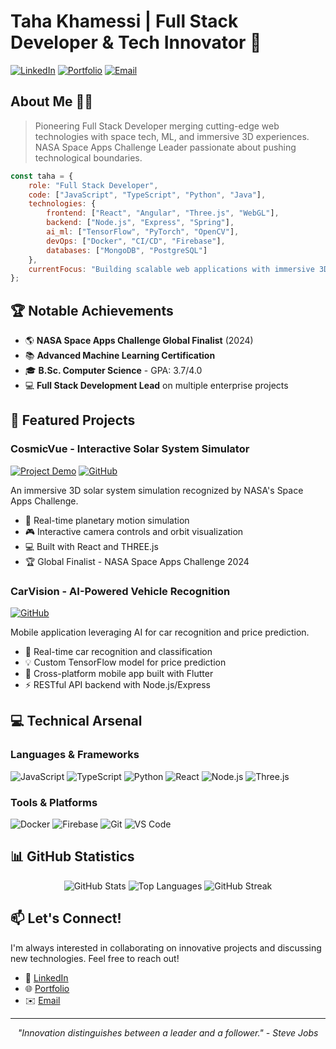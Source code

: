 # Taha Khamessi | Full Stack Developer & Tech Innovator 🚀

[![LinkedIn](https://img.shields.io/badge/LinkedIn-Connect-blue?style=for-the-badge&logo=linkedin)](https://linkedin.com/in/taha-khamessi-396aba1a3)
[![Portfolio](https://img.shields.io/badge/Portfolio-Visit-green?style=for-the-badge&logo=firefox)](https://khamessitaha.github.io/)
[![Email](https://img.shields.io/badge/Email-Contact-red?style=for-the-badge&logo=gmail)](mailto:taha.khamessi@gmail.com)

## About Me 👨‍💻

> Pioneering Full Stack Developer merging cutting-edge web technologies with space tech, ML, and immersive 3D experiences. NASA Space Apps Challenge Leader passionate about pushing technological boundaries.

```javascript
const taha = {
    role: "Full Stack Developer",
    code: ["JavaScript", "TypeScript", "Python", "Java"],
    technologies: {
        frontend: ["React", "Angular", "Three.js", "WebGL"],
        backend: ["Node.js", "Express", "Spring"],
        ai_ml: ["TensorFlow", "PyTorch", "OpenCV"],
        devOps: ["Docker", "CI/CD", "Firebase"],
        databases: ["MongoDB", "PostgreSQL"]
    },
    currentFocus: "Building scalable web applications with immersive 3D experiences"
};
```

## 🏆 Notable Achievements

- 🌎 **NASA Space Apps Challenge Global Finalist** (2024)
- 📚 **Advanced Machine Learning Certification**
- 🎓 **B.Sc. Computer Science** - GPA: 3.7/4.0
- 💻 **Full Stack Development Lead** on multiple enterprise projects

## 🚀 Featured Projects

### CosmicVue - Interactive Solar System Simulator
[![Project Demo](https://img.shields.io/badge/Live_Demo-View_Project-blue?style=for-the-badge)](https://cosmicvue.netlify.app/)
[![GitHub](https://img.shields.io/badge/GitHub-View_Code-black?style=for-the-badge&logo=github)](https://github.com/khamessitaha/CosmoArchitects)

An immersive 3D solar system simulation recognized by NASA's Space Apps Challenge.

- 🌟 Real-time planetary motion simulation
- 🎮 Interactive camera controls and orbit visualization
- 💻 Built with React and THREE.js
- 🏆 Global Finalist - NASA Space Apps Challenge 2024

### CarVision - AI-Powered Vehicle Recognition
[![GitHub](https://img.shields.io/badge/GitHub-View_Code-black?style=for-the-badge&logo=github)](https://github.com/khamessitaha/CarVisionProject)

Mobile application leveraging AI for car recognition and price prediction.

- 🚗 Real-time car recognition and classification
- 💡 Custom TensorFlow model for price prediction
- 📱 Cross-platform mobile app built with Flutter
- ⚡ RESTful API backend with Node.js/Express

## 💻 Technical Arsenal

### Languages & Frameworks
![JavaScript](https://img.shields.io/badge/JavaScript-F7DF1E?style=flat-square&logo=javascript&logoColor=black)
![TypeScript](https://img.shields.io/badge/TypeScript-007ACC?style=flat-square&logo=typescript&logoColor=white)
![Python](https://img.shields.io/badge/Python-3776AB?style=flat-square&logo=python&logoColor=white)
![React](https://img.shields.io/badge/React-20232A?style=flat-square&logo=react&logoColor=61DAFB)
![Node.js](https://img.shields.io/badge/Node.js-43853D?style=flat-square&logo=node.js&logoColor=white)
![Three.js](https://img.shields.io/badge/Three.js-black?style=flat-square&logo=three.js&logoColor=white)

### Tools & Platforms
![Docker](https://img.shields.io/badge/Docker-2496ED?style=flat-square&logo=docker&logoColor=white)
![Firebase](https://img.shields.io/badge/Firebase-FFCA28?style=flat-square&logo=firebase&logoColor=black)
![Git](https://img.shields.io/badge/Git-F05032?style=flat-square&logo=git&logoColor=white)
![VS Code](https://img.shields.io/badge/VS_Code-007ACC?style=flat-square&logo=visual-studio-code&logoColor=white)

## 📊 GitHub Statistics

<div align="center">
  
![GitHub Stats](https://github-readme-stats.vercel.app/api?username=khamessitaha&show_icons=true&theme=radical)
![Top Languages](https://github-readme-stats.vercel.app/api/top-langs/?username=khamessitaha&layout=compact&theme=radical)
![GitHub Streak](https://github-readme-streak-stats.herokuapp.com/?user=khamessitaha&theme=radical)
  
</div>

## 📫 Let's Connect!

I'm always interested in collaborating on innovative projects and discussing new technologies. Feel free to reach out!

- 💼 [LinkedIn](https://linkedin.com/in/taha-khamessi-396aba1a3)
- 🌐 [Portfolio](https://khamessitaha.github.io/)
- ✉️ [Email](mailto:taha.khamessi@gmail.com)

---

<div align="center">
  
*"Innovation distinguishes between a leader and a follower." - Steve Jobs*

</div>
